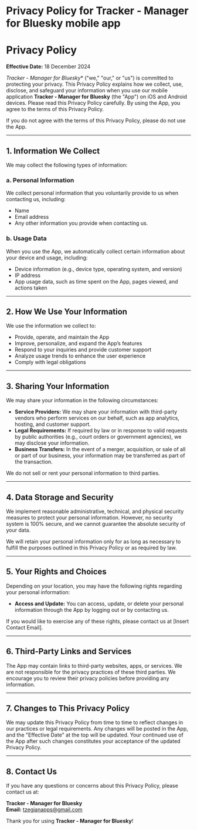 # Privacy Policy for Tracker - Manager for Bluesky mobile app

# Privacy Policy

**Effective Date:** 18 December 2024

*Tracker - Manager for Bluesky** ("we," "our," or "us") is committed to protecting your privacy. This Privacy Policy explains how we collect, use, disclose, and safeguard your information when you use our mobile application **Tracker - Manager for Bluesky** (the "App") on iOS and Android devices. Please read this Privacy Policy carefully. By using the App, you agree to the terms of this Privacy Policy.

If you do not agree with the terms of this Privacy Policy, please do not use the App.

---

## 1. Information We Collect

We may collect the following types of information:

### a. Personal Information
We collect personal information that you voluntarily provide to us when contacting us, including:
- Name
- Email address
- Any other information you provide when contacting us.

### b. Usage Data
When you use the App, we automatically collect certain information about your device and usage, including:
- Device information (e.g., device type, operating system, and version)
- IP address
- App usage data, such as time spent on the App, pages viewed, and actions taken

---

## 2. How We Use Your Information

We use the information we collect to:
- Provide, operate, and maintain the App
- Improve, personalize, and expand the App’s features
- Respond to your inquiries and provide customer support
- Analyze usage trends to enhance the user experience
- Comply with legal obligations

---

## 3. Sharing Your Information

We may share your information in the following circumstances:
- **Service Providers:** We may share your information with third-party vendors who perform services on our behalf, such as app analytics, hosting, and customer support.
- **Legal Requirements:** If required by law or in response to valid requests by public authorities (e.g., court orders or government agencies), we may disclose your information.
- **Business Transfers:** In the event of a merger, acquisition, or sale of all or part of our business, your information may be transferred as part of the transaction.

We do not sell or rent your personal information to third parties.

---

## 4. Data Storage and Security

We implement reasonable administrative, technical, and physical security measures to protect your personal information. However, no security system is 100% secure, and we cannot guarantee the absolute security of your data.

We will retain your personal information only for as long as necessary to fulfill the purposes outlined in this Privacy Policy or as required by law.

---

## 5. Your Rights and Choices

Depending on your location, you may have the following rights regarding your personal information:
- **Access and Update:** You can access, update, or delete your personal information through the App by logging out or by contacting us.

If you would like to exercise any of these rights, please contact us at [Insert Contact Email].

---

## 6. Third-Party Links and Services

The App may contain links to third-party websites, apps, or services. We are not responsible for the privacy practices of these third parties. We encourage you to review their privacy policies before providing any information.

---

## 7. Changes to This Privacy Policy

We may update this Privacy Policy from time to time to reflect changes in our practices or legal requirements. Any changes will be posted in the App, and the "Effective Date" at the top will be updated. Your continued use of the App after such changes constitutes your acceptance of the updated Privacy Policy.

---

## 8. Contact Us

If you have any questions or concerns about this Privacy Policy, please contact us at:

**Tracker - Manager for Bluesky**  
**Email:** tzegianapps@gmail.com

Thank you for using **Tracker - Manager for Bluesky**!

